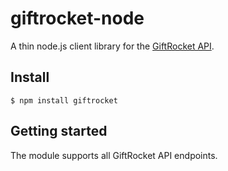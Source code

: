 giftrocket-node
==============

A thin node.js client library for the [GiftRocket API][1].

## Install

```console
$ npm install giftrocket
```

## Getting started

The module supports all GiftRocket API endpoints.


[1]: https://giftrocket.com/docs
